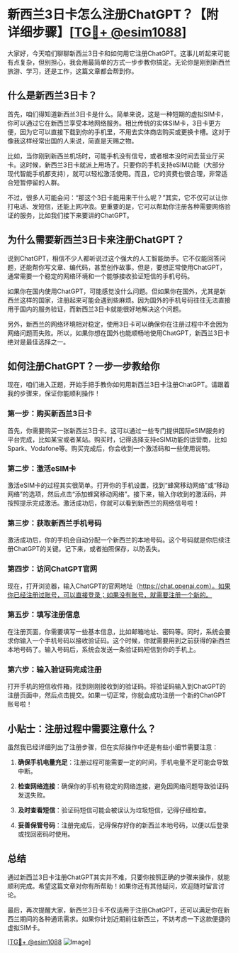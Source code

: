 # 新西兰3日卡怎么注册ChatGPT？【附详细步骤】[[TG💪+ @esim1088](https://t.me/s/esim1088)]

大家好，今天咱们聊聊新西兰3日卡和如何用它注册ChatGPT。这事儿听起来可能有点复杂，但别担心，我会用最简单的方式一步步教你搞定。无论你是刚到新西兰旅游、学习，还是工作，这篇文章都会帮到你。

## 什么是新西兰3日卡？

首先，咱们得知道新西兰3日卡是什么。简单来说，这是一种短期的虚拟SIM卡，你可以通过它在新西兰享受本地网络服务。相比传统的实体SIM卡，3日卡更方便，因为它可以直接下载到你的手机里，不用去实体商店购买或更换卡槽。这对于像我这样经常出国的人来说，简直是天赐之物。

比如，当你刚到新西兰机场时，可能手机没有信号，或者根本没时间去营业厅买卡。这时候，新西兰3日卡就派上用场了。只要你的手机支持eSIM功能（大部分现代智能手机都支持），就可以轻松激活使用。而且，它的资费也很合理，非常适合短暂停留的人群。

不过，很多人可能会问：“那这个3日卡能用来干什么呢？”其实，它不仅可以让你打电话、发短信，还能上网冲浪。更重要的是，它可以帮助你注册各种需要网络验证的服务，比如我们接下来要讲的ChatGPT。

## 为什么需要新西兰3日卡来注册ChatGPT？

说到ChatGPT，相信不少人都听说过这个强大的人工智能助手。它不仅能回答问题，还能帮你写文章、编代码，甚至创作故事。但是，要想正常使用ChatGPT，通常需要一个稳定的网络环境和一个能够接收验证短信的手机号码。

如果你在国内使用ChatGPT，可能感觉没什么问题。但如果你在国外，尤其是新西兰这样的国家，注册起来可能会遇到些麻烦。因为国外的手机号码往往无法直接用于国内的服务验证，而新西兰3日卡就能很好地解决这个问题。

另外，新西兰的网络环境相对稳定，使用3日卡可以确保你在注册过程中不会因为网络问题而失败。所以，如果你想在国外也能顺畅地使用ChatGPT，新西兰3日卡绝对是最佳选择之一。

## 如何注册ChatGPT？一步一步教给你

现在，咱们进入正题，开始手把手教你如何用新西兰3日卡注册ChatGPT。请跟着我的步骤来，保证你能顺利操作！

### 第一步：购买新西兰3日卡

首先，你需要购买一张新西兰3日卡。这可以通过一些专门提供国际eSIM服务的平台完成，比如某宝或者某站。购买时，记得选择支持eSIM功能的运营商，比如Spark、Vodafone等。购买完成后，你会收到一个激活码和一些使用说明。

### 第二步：激活eSIM卡

激活eSIM卡的过程其实很简单。打开你的手机设置，找到“蜂窝移动网络”或“移动网络”的选项，然后点击“添加蜂窝移动网络”。接下来，输入你收到的激活码，并按照提示完成激活。激活成功后，你就可以看到新西兰的网络信号啦！

### 第三步：获取新西兰手机号码

激活成功后，你的手机会自动分配一个新西兰的本地号码。这个号码就是你后续注册ChatGPT的关键。记下来，或者拍照保存，以防丢失。

### 第四步：访问ChatGPT官网

现在，打开浏览器，输入ChatGPT的官网地址（https://chat.openai.com）。如果你已经注册过账号，可以直接登录；如果没有账号，就需要注册一个新的。

### 第五步：填写注册信息

在注册页面，你需要填写一些基本信息，比如邮箱地址、密码等。同时，系统会要求你输入一个手机号码以接收验证码。这个时候，你就需要用到之前获得的新西兰本地号码了。输入号码后，系统会发送一条验证码短信到你的手机上。

### 第六步：输入验证码完成注册

打开手机的短信收件箱，找到刚刚接收到的验证码。将验证码输入到ChatGPT的注册页面中，然后点击提交。如果一切正常，你就会成功注册一个新的ChatGPT账号啦！

## 小贴士：注册过程中需要注意什么？

虽然我已经详细列出了注册步骤，但在实际操作中还是有些小细节需要注意：

1. **确保手机电量充足**：注册过程可能需要一定的时间，手机电量不足可能会导致中断。
   
2. **检查网络连接**：确保你的手机有稳定的网络连接，避免因网络问题导致验证码发送失败。

3. **及时查看短信**：验证码短信可能会被误认为垃圾短信，记得仔细检查。

4. **妥善保管号码**：注册完成后，记得保存好你的新西兰本地号码，以便以后登录或找回密码时使用。

## 总结

通过新西兰3日卡注册ChatGPT其实并不难，只要你按照正确的步骤来操作，就能顺利完成。希望这篇文章对你有所帮助！如果你还有其他疑问，欢迎随时留言讨论。

最后，再次提醒大家，新西兰3日卡不仅适用于注册ChatGPT，还可以满足你在新西兰期间的各种通讯需求。如果你计划近期前往新西兰，不妨考虑一下这款便捷的虚拟SIM卡。

[[TG💪+ @esim1088](https://t.me/s/esim1088) ![Image](https://i.postimg.cc/4NQfJmqS/Snipaste-2025-05-13-00-14-12.png)]
